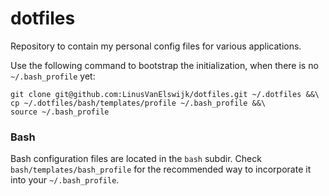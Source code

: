 # dotfiles
Repository to contain my personal config files for various applications.

Use the following command to bootstrap the initialization, when there is no `~/.bash_profile` yet:
```
git clone git@github.com:LinusVanElswijk/dotfiles.git ~/.dotfiles &&\
cp ~/.dotfiles/bash/templates/profile ~/.bash_profile &&\
source ~/.bash_profile
```

### Bash
Bash configuration files are located in the `bash` subdir.
Check `bash/templates/bash_profile` for the recommended way to incorporate it
into your `~/.bash_profile`.
